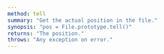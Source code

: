 ```yaml
---
method: tell
summary: "Get the actual position in the file."
synopsis: "pos = File.prototype.tell()"
returns: "The position."
throws: "Any exception on error."
---
```

